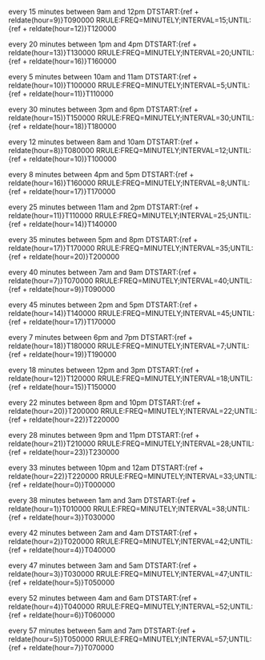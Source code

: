 every 15 minutes between 9am and 12pm
DTSTART:{ref + reldate(hour=9)}T090000
RRULE:FREQ=MINUTELY;INTERVAL=15;UNTIL:{ref + reldate(hour=12)}T120000

every 20 minutes between 1pm and 4pm
DTSTART:{ref + reldate(hour=13)}T130000
RRULE:FREQ=MINUTELY;INTERVAL=20;UNTIL:{ref + reldate(hour=16)}T160000

every 5 minutes between 10am and 11am
DTSTART:{ref + reldate(hour=10)}T100000
RRULE:FREQ=MINUTELY;INTERVAL=5;UNTIL:{ref + reldate(hour=11)}T110000

every 30 minutes between 3pm and 6pm
DTSTART:{ref + reldate(hour=15)}T150000
RRULE:FREQ=MINUTELY;INTERVAL=30;UNTIL:{ref + reldate(hour=18)}T180000

every 12 minutes between 8am and 10am
DTSTART:{ref + reldate(hour=8)}T080000
RRULE:FREQ=MINUTELY;INTERVAL=12;UNTIL:{ref + reldate(hour=10)}T100000

every 8 minutes between 4pm and 5pm
DTSTART:{ref + reldate(hour=16)}T160000
RRULE:FREQ=MINUTELY;INTERVAL=8;UNTIL:{ref + reldate(hour=17)}T170000

every 25 minutes between 11am and 2pm
DTSTART:{ref + reldate(hour=11)}T110000
RRULE:FREQ=MINUTELY;INTERVAL=25;UNTIL:{ref + reldate(hour=14)}T140000

every 35 minutes between 5pm and 8pm
DTSTART:{ref + reldate(hour=17)}T170000
RRULE:FREQ=MINUTELY;INTERVAL=35;UNTIL:{ref + reldate(hour=20)}T200000

every 40 minutes between 7am and 9am
DTSTART:{ref + reldate(hour=7)}T070000
RRULE:FREQ=MINUTELY;INTERVAL=40;UNTIL:{ref + reldate(hour=9)}T090000

every 45 minutes between 2pm and 5pm
DTSTART:{ref + reldate(hour=14)}T140000
RRULE:FREQ=MINUTELY;INTERVAL=45;UNTIL:{ref + reldate(hour=17)}T170000

every 7 minutes between 6pm and 7pm
DTSTART:{ref + reldate(hour=18)}T180000
RRULE:FREQ=MINUTELY;INTERVAL=7;UNTIL:{ref + reldate(hour=19)}T190000

every 18 minutes between 12pm and 3pm
DTSTART:{ref + reldate(hour=12)}T120000
RRULE:FREQ=MINUTELY;INTERVAL=18;UNTIL:{ref + reldate(hour=15)}T150000

every 22 minutes between 8pm and 10pm
DTSTART:{ref + reldate(hour=20)}T200000
RRULE:FREQ=MINUTELY;INTERVAL=22;UNTIL:{ref + reldate(hour=22)}T220000

every 28 minutes between 9pm and 11pm
DTSTART:{ref + reldate(hour=21)}T210000
RRULE:FREQ=MINUTELY;INTERVAL=28;UNTIL:{ref + reldate(hour=23)}T230000

every 33 minutes between 10pm and 12am
DTSTART:{ref + reldate(hour=22)}T220000
RRULE:FREQ=MINUTELY;INTERVAL=33;UNTIL:{ref + reldate(hour=0)}T000000

every 38 minutes between 1am and 3am
DTSTART:{ref + reldate(hour=1)}T010000
RRULE:FREQ=MINUTELY;INTERVAL=38;UNTIL:{ref + reldate(hour=3)}T030000

every 42 minutes between 2am and 4am
DTSTART:{ref + reldate(hour=2)}T020000
RRULE:FREQ=MINUTELY;INTERVAL=42;UNTIL:{ref + reldate(hour=4)}T040000

every 47 minutes between 3am and 5am
DTSTART:{ref + reldate(hour=3)}T030000
RRULE:FREQ=MINUTELY;INTERVAL=47;UNTIL:{ref + reldate(hour=5)}T050000

every 52 minutes between 4am and 6am
DTSTART:{ref + reldate(hour=4)}T040000
RRULE:FREQ=MINUTELY;INTERVAL=52;UNTIL:{ref + reldate(hour=6)}T060000

every 57 minutes between 5am and 7am
DTSTART:{ref + reldate(hour=5)}T050000
RRULE:FREQ=MINUTELY;INTERVAL=57;UNTIL:{ref + reldate(hour=7)}T070000